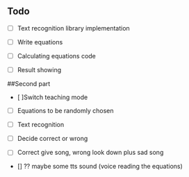 ## Todo

- [ ] Text recognition library implementation

- [ ] Write equations

- [ ] Calculating equations code

- [ ] Result showing

##Second part

- [ ]Switch teaching mode

- [ ] Equations to be randomly chosen

- [ ] Text recognition

- [ ] Decide correct or wrong

- [ ] Correct give song, wrong look down plus sad song

- [] ?? maybe some tts sound (voice reading the equations)